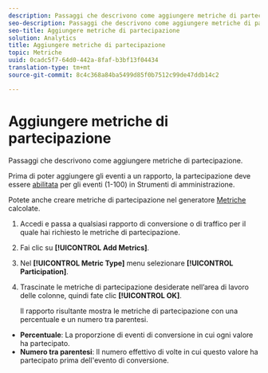 ```yaml
---
description: Passaggi che descrivono come aggiungere metriche di partecipazione.
seo-description: Passaggi che descrivono come aggiungere metriche di partecipazione.
seo-title: Aggiungere metriche di partecipazione
solution: Analytics
title: Aggiungere metriche di partecipazione
topic: Metriche
uuid: 0cadc5f7-64d0-442a-8faf-b3bf13f04434
translation-type: tm+mt
source-git-commit: 8c4c368a84ba5499d85f0b7512c99de47ddb14c2

---
```



# Aggiungere metriche di partecipazione

Passaggi che descrivono come aggiungere metriche di partecipazione.

Prima di poter aggiungere gli eventi a un rapporto, la partecipazione deve essere [abilitata](/help/components/c-variables/c-metrics/metrics-participation.md) per gli eventi (1-100) in Strumenti di amministrazione.

Potete anche creare metriche di partecipazione nel generatore [Metriche](https://marketing.adobe.com/resources/help/en_US/analytics/calcmetrics/participation_metric.html) calcolate.

1. Accedi e passa a qualsiasi rapporto di conversione o di traffico per il quale hai richiesto le metriche di partecipazione.
1. Fai clic su **[!UICONTROL Add Metrics]**.
1. Nel **[!UICONTROL Metric Type]** menu selezionare **[!UICONTROL Participation]**.
1. Trascinate le metriche di partecipazione desiderate nell’area di lavoro delle colonne, quindi fate clic **[!UICONTROL OK]**.

   Il rapporto risultante mostra le metriche di partecipazione con una percentuale e un numero tra parentesi.

* **Percentuale**: La proporzione di eventi di conversione in cui ogni valore ha partecipato.
* **Numero tra parentesi**: Il numero effettivo di volte in cui questo valore ha partecipato prima dell'evento di conversione.

